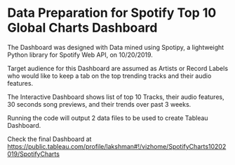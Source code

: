 # Data Preparation for Spotify Top 10 Global Charts Dashboard

The Dashboard was designed with Data mined using Spotipy, a lightweight Python library for Spotify Web API, on 10/20/2019. 

Target audience for this Dashboard are assumed as Artists or Record Labels who would like to keep a tab on the top trending tracks and their audio features. 

The Interactive Dashboard shows list of top 10 Tracks, their audio features, 30 seconds song previews, and their trends over past 3 weeks.

Running the code will output 2 data files to be used to create Tableau Dashboard. 

Check the final Dashboard at https://public.tableau.com/profile/lakshman#!/vizhome/SpotifyCharts10202019/SpotifyCharts
